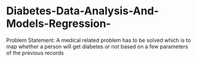 # Diabetes-Data-Analysis-And-Models-Regression-
Problem Statement: 
A medical related problem has to be solved which is to map whether a person will get diabetes or not based on a few parameters of the previous records
